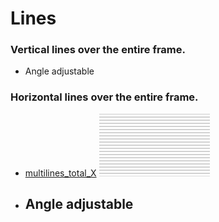 # Lines

### Vertical lines over the entire frame.
   - Angle adjustable

### Horizontal lines over the entire frame.
  - [multilines_total_X](multilines_total_X.md) [![](images/multilines_total_X-thumbnail.png)](images/multilines_total_X.png)
  - Angle adjustable
     - 
